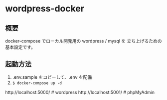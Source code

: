# wordpress-docker

## 概要

docker-compose でローカル開発用の wordpress / mysql を 立ち上げるための基本設定です。

## 起動方法

1. .env.sample をコピーして、.env を配備
2. `$ docker-compose up -d`

http://localhost:5000/  # wordpress
http://localhost:5001/  # phpMyAdmin